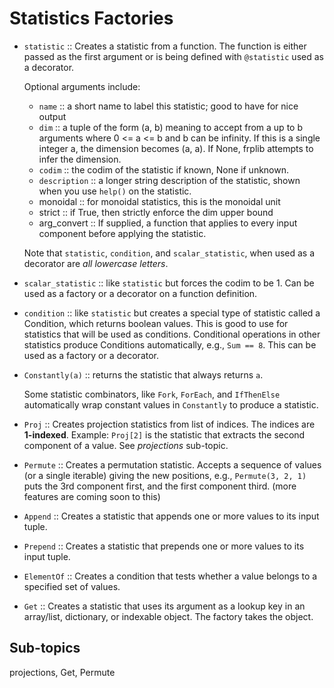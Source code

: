 # Statistics Factories

+ `statistic` :: Creates a statistic from a function. The function is either passed
    as the first argument or is being defined with `@statistic` used as a decorator.

    Optional arguments include:
    - `name` :: a short name to label this statistic; good to have for nice output
    - `dim` :: a tuple of the form (a, b) meaning to accept from a up to b arguments
        where 0 <= a <= b and b can be infinity. If this is a single integer a,
        the dimension becomes (a, a). If None, frplib attempts to infer the dimension.
    - `codim` :: the codim of the statistic if known, None if unknown.
    - `description` ::  a longer string description of the statistic, shown when
        you use `help()` on the statistic.
    - monoidal :: for monoidal statistics, this is the monoidal unit
    - strict :: if True, then strictly enforce the dim upper bound
    - arg_convert :: If supplied, a function that applies to every input component
          before applying the statistic.

   Note that `statistic`, `condition`, and `scalar_statistic`, when used
   as a decorator are *all lowercase letters*. 

+ `scalar_statistic` :: like `statistic` but forces the codim to
    be 1. Can be used as a factory or a decorator on a function
    definition.
    
+ `condition` :: like `statistic` but creates a special type of statistic
    called a Condition, which returns boolean values. This is good to
    use for statistics that will be used as conditions. Conditional operations
    in other statistics produce Conditions automatically, e.g., `Sum == 8`.
    This can be used as a factory or a decorator.

+ `Constantly(a)` :: returns the statistic that always returns `a`.

     Some statistic combinators, like `Fork`, `ForEach`, and `IfThenElse`
     automatically wrap constant values in `Constantly` to produce a statistic.

+ `Proj` :: Creates projection statistics from list of indices. The indices are **1-indexed**.
            Example: `Proj[2]` is the statistic that extracts the second component of a value.
            See *projections* sub-topic.

+ `Permute` :: Creates a permutation statistic. Accepts a sequence of values (or a single iterable)
            giving the new positions, e.g., `Permute(3, 2, 1)` puts the 3rd component first,
            and the first component third.  (more features are coming soon to this)

+ `Append` :: Creates a statistic that appends one or more values to its input tuple.

+ `Prepend` :: Creates a statistic that prepends one or more values to its input tuple.

+ `ElementOf` :: Creates a condition that tests whether a value belongs to a specified
                 set of values.

+ `Get` :: Creates a statistic that uses its argument as a lookup key in an array/list,
           dictionary, or indexable object. The factory takes the object.

## Sub-topics

projections, Get, Permute
